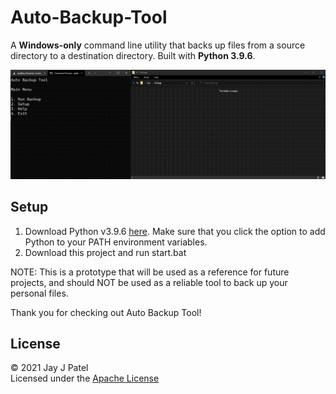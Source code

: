 # Auto-Backup-Tool
A **Windows-only** command line utility that backs up files from a source directory to a destination directory. Built with **Python 3.9.6**. 

![Backup Tool GIF](/backup.gif)

## Setup 

1. Download Python v3.9.6 [here](https://www.python.org/downloads/). Make sure that you click the option to add Python to your PATH environment variables. 
2. Download this project and run start.bat 

NOTE: This is a prototype that will be used as a reference for future projects, and should NOT be used as a reliable tool to back up your personal files. 

Thank you for checking out Auto Backup Tool! 

## License

© 2021 Jay J Patel  
Licensed under the [Apache License](LICENSE)
